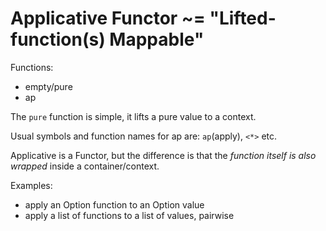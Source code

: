 
# Applicative Functor ~= "Lifted-function(s) Mappable"

Functions:
- empty/pure
- ap

The `pure` function is simple, it lifts a pure value to a context.

Usual symbols and function names for ap are: `ap`(apply), `<*>` etc.  

Applicative is a Functor, but the difference is that the *function itself is also wrapped* inside a container/context.



Examples:
- apply an Option function to an Option value
- apply a list of functions to a list of values, pairwise






